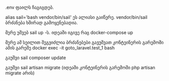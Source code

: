  .env ფაილს ჩაგიგდებ.
 
alias sail='bash vendor/bin/sail' ეს ალიასი გაიწერე. vendor/bin/sail ბრძანება ხშირად გამოყენებადია.

მერე  უშვებ sail up -ს. იდეაში იგივე რაც docker-compose up

მერე ამ სეილით შეგვიძლია ბრძანებები გავუშვათ კონტეინერის გარემოში ამის გარეშე docker exec -it goto_laravel.test_1 bash

გაუშვი sail composer update

გაუშვი sail artisan migrate (იდეაში კონტეინერის გარემოში php artisan migrate არის)


